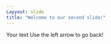 ```yaml
---
Layyout: slide
title: "Welcome to our second slide!"
---
```

Your text
Use the left arrow to go back!

